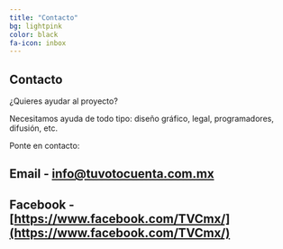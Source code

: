 ```yaml
---
title: "Contacto"
bg: lightpink
color: black
fa-icon: inbox
---
```


## Contacto

¿Quieres ayudar al proyecto?

Necesitamos ayuda de todo tipo: diseño gráfico, legal, programadores, difusión, etc.

Ponte en contacto:

## Email - [info@tuvotocuenta.com.mx](info@tuvotocuenta.com.mx)
## Facebook -  [https://www.facebook.com/TVCmx/](https://www.facebook.com/TVCmx/)
